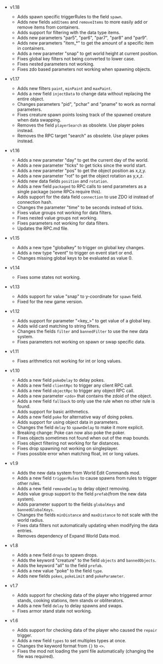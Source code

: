 - v1.18
  - Adds spawn specific triggerRules to the field `spawn`.
  - Adds new fields `addItems` and `removeItems` to more easily add or remove items from containers.
  - Adds support for filtering with the data type items.
  - Adds new parameters "par5", "par6", "par7", "par8" and "par9".
  - Adds new parameters "item_*" to get the amount of a specific item in containers.
  - Adds a new parameter "snap" to get world height at current position.
  - Fixes global key filters not being converted to lower case.
  - Fixes nested parameters not working.
  - Fixes zdo based parameters not working when spawning objects.

- v1.17
  - Adds new filters `paint`, `minPaint` and `maxPaint`.
  - Adds a new field `injectData` to change data without replacing the entire object.
  - Changes parameters "pid", "pchar" and "pname" to work as normal parameters.
  - Fixes creature spawn points losing track of the spawned creature when data swapping.
  - Removes the field `playerSearch` as obsolete. Use player pokes instead.
  - Removes the RPC target "search" as obsolete. Use player pokes instead.

- v1.16
  - Adds a new parameter "day" to get the current day of the world.
  - Adds a new parameter "ticks" to get ticks since the world start.
  - Adds a new parameter "pos" to get the object position as x,z,y.
  - Adds a new parameter "rot" to get the object rotation as y,x,z.
  - Adds new data fields `position` and `rotation`.
  - Adds a new field `packaged` to RPC calls to send parameters as a single package (some RPCs require this).
  - Adds support for the data field `connection` to use ZDO id instead of connection hash.
  - Changes the parameter "time" to be seconds instead of ticks.
  - Fixes value groups not working for data filters.
  - Fixes nested value groups not working.
  - Fixes parameters not working for data filters.
  - Updates the RPC.md file.

- v1.15
  - Adds a new type "globalkey" to trigger on global key changes.
  - Adds a new type "event" to trigger on event start or end.
  - Changes missing global keys to be evaluated as value 0.

- v1.14
  - Fixes some states not working.

- v1.13
  - Adds support for value "snap" to y-coordinate for `spawn` field.
  - Fixed for the new game version.

- v1.12
  - Adds support for parameter "<key_>" to get value of a global key.
  - Adds wild card matching to string filters.
  - Changes the fields `filter` and `bannedFilter` to use the new data system.
  - Fixes parameters not working on spawn or swap specific data.

- v1.11
  - Fixes arithmetics not working for int or long values.

- v1.10
  - Adds a new field `pokeDelay` to delay pokes.
  - Adds a new field `clientRpc` to trigger any client RPC call.
  - Adds a new field `objectRpc` to trigger any object RPC call.
  - Adds a new parameter `<zdo>` that contains the zdoid of the object.
  - Adds a new field `fallback` to only use the rule when no other rule is found.
  - Adds support for basic arithmetics.
  - Adds a new field `poke` for alternative way of doing pokes.
  - Adds support for using object data in parameters.
  - Changes the field `delay` to `spawnDelay` to make it more explicit.
  - Breaking change: Poke can now also poke the poker.
  - Fixes objects sometimes not found when out of the map bounds.
  - Fixes object filtering not working for far distances.
  - Fixes drop spawning not working on singleplayer.
  - Fixes possible error when matching float, int or long values.

- v1.9
  - Adds the new data system from World Edit Commands mod.
  - Adds a new field `triggerRules` to cause spawns from rules to trigger other rules.
  - Adds a new field `removeDelay` to delay object removing.
  - Adds value group support to the field `prefab`(from the new data system).
  - Adds parameter support to the fields `globalKeys` and `bannedGlobalKeys`.
  - Changes the fields `minDistance` and `maxDistance` to not scale with the world radius.
  - Fixes data filters not automatically updating when modifying the data entries.
  - Removes dependency of Expand World Data mod.

- v1.8
  - Adds a new field `drops` to spawn drops.
  - Adds the keyword "creature" to the field `objects` and `bannedObjects`.
  - Adds the keyword "all" to the field `prefab`.
  - Adds a new value "poke" to the field `type`.
  - Adds new fields `pokes`, `pokeLimit` and `pokeParameter`.

- v1.7
  - Adds support for checking data of the player who triggered armor stands, cooking stations, item stands or obliterators.
  - Adds a new field `delay` to delay spawns and swaps.
  - Fixes armor stand state not working.

- v1.6
  - Adds support for checking data of the player who caused the `repair` trigger.
  - Adds a new field `types` to set multiples types at once.
  - Changes the keyword format from `{}` to `<>`.
  - Fixes the mod not loading the yaml file automatically (changing the file was required).
